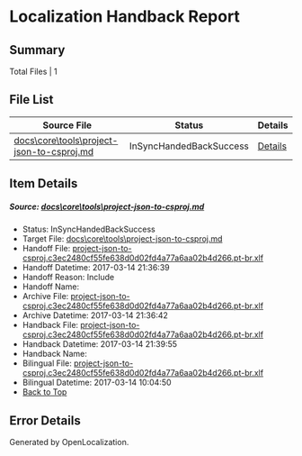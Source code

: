 # <a name='report-top'></a> Localization Handback Report

## Summary
 Total Files | 1

## File List
 Source File | Status | Details 
 ----------- | ------ | ------- 
 [docs\core\tools\project-json-to-csproj.md](https://github.com/dotnet/docs/blob/24bca179bc153a6bb469e38067e457fa61a9d2b3/docs/core/tools/project-json-to-csproj.md) | InSyncHandedBackSuccess | [Details](#8e2841ab6ff6fc93f0b86af84b91eb2c07a5a3a096)

## Item Details
##### <a name='8e2841ab6ff6fc93f0b86af84b91eb2c07a5a3a096'></a> Source: [docs\core\tools\project-json-to-csproj.md](https://github.com/dotnet/docs/blob/24bca179bc153a6bb469e38067e457fa61a9d2b3/docs/core/tools/project-json-to-csproj.md)
* Status: InSyncHandedBackSuccess
* Target File: [docs\core\tools\project-json-to-csproj.md](https://github.com/dotnet/docs.pt-br/blob/62386ee490a6b52b2401e825140552c2f4d8ed6c/docs/core/tools/project-json-to-csproj.md)
* Handoff File: [project-json-to-csproj.c3ec2480cf55fe638d0d02fd4a77a6aa02b4d266.pt-br.xlf](https://github.com/dotnet/docs.handoff/blob/9541574edb9b4602a9815e7691ad2eb5a7a185c1/ol-handoff/dotnet/docs.pt-br/master/dotnet-core/project-json-to-csproj.c3ec2480cf55fe638d0d02fd4a77a6aa02b4d266.pt-br.xlf)
* Handoff Datetime: 2017-03-14 21:36:39
* Handoff Reason: Include
* Handoff Name: 
* Archive File: [project-json-to-csproj.c3ec2480cf55fe638d0d02fd4a77a6aa02b4d266.pt-br.xlf](https://github.com/dotnet/docs.handoff/blob/3440842963cf18dfd78a46855a800dbda38aaa01/ol-archive/dotnet/docs.pt-br/master/dotnet-core/project-json-to-csproj.c3ec2480cf55fe638d0d02fd4a77a6aa02b4d266.pt-br.xlf)
* Archive Datetime: 2017-03-14 21:36:42
* Handback File: [project-json-to-csproj.c3ec2480cf55fe638d0d02fd4a77a6aa02b4d266.pt-br.xlf](https://github.com/dotnet/docs.handback/blob/d0c4a5d2801f590e5e3e163050836781b8473451/ol-handback/dotnet/docs.pt-br/master/dotnet-core/project-json-to-csproj.c3ec2480cf55fe638d0d02fd4a77a6aa02b4d266.pt-br.xlf)
* Handback Datetime: 2017-03-14 21:39:55
* Handback Name: 
* Bilingual File: [project-json-to-csproj.c3ec2480cf55fe638d0d02fd4a77a6aa02b4d266.pt-br.xlf](https://github.com/dotnet/docs.handback/blob/c8499d8b2a4c8d8213cfdc82f63a99f7efe8ed83/ol-handback/dotnet/docs.pt-br/master/dotnet-core/project-json-to-csproj.c3ec2480cf55fe638d0d02fd4a77a6aa02b4d266.pt-br.xlf)
* Bilingual Datetime: 2017-03-14 10:04:50
* [Back to Top](#report-top)


## Error Details

Generated by OpenLocalization.
